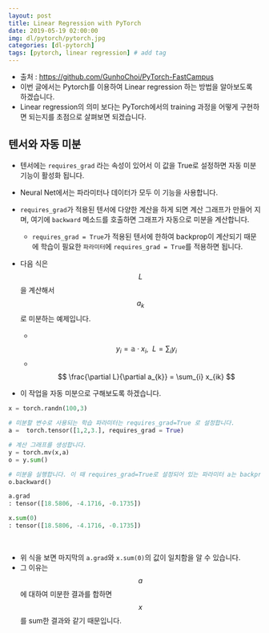 ```yaml
---
layout: post
title: Linear Regression with PyTorch
date: 2019-05-19 02:00:00
img: dl/pytorch/pytorch.jpg
categories: [dl-pytorch] 
tags: [pytorch, linear regression] # add tag
---
```


+ 출처 : https://github.com/GunhoChoi/PyTorch-FastCampus
+ 이번 글에서는 Pytorch를 이용하여 Linear regression 하는 방법을 알아보도록 하겠습니다.
+ Linear regression의 의미 보다는 PyTorch에서의 training 과정을 어떻게 구현하면 되는지를 초점으로 살펴보면 되겠습니다.

## 텐서와 자동 미분

+ 텐서에는 `requires_grad` 라는 속성이 있어서 이 값을 True로 설정하면 자동 미분 기능이 활성화 됩니다.
+ Neural Net에서는 파라미터나 데이터가 모두 이 기능을 사용합니다.
+ `requires_grad`가 적용된 텐서에 다양한 계산을 하게 되면 계산 그래프가 만들어 지며, 여기에 `backward` 메소드를 호출하면 그래프가 자동으로 미분을 계산합니다.
  + `requires_grad = True`가 적용된 텐서에 한하여 backprop이 계산되기 때문에 학습이 필요한 `파라미터`에 `requires_grad = True`를 적용하면 됩니다.

+ 다음 식은 $$ L $$ 을 계산해서 $$ a_{k} $$로 미분하는 예제입니다.
  + 　$$ y_{i} = \mathbb a \cdot x_{i}, \ \ L = \sum_{i} y_{i} $$
  + 　$$ \frac{\partial L}{\partial a_{k}} = \sum_{i} x_{ik} $$
+ 이 작업을 자동 미분으로 구해보도록 하겠습니다.

```python
x = torch.randn(100,3)

# 미분할 변수로 사용되는 학습 파라미터는 requires_grad=True 로 설정합니다.
a =  torch.tensor([1,2,3.], requires_grad = True)

# 계산 그래프를 생성합니다.
y = torch.mv(x,a)
o = y.sum()

# 미분을 실행합니다. 이 때 requires_grad=True로 설정되어 있는 파라미터 a는 backprop이 실행 됩니다.
o.backward()

a.grad
: tensor([18.5806, -4.1716, -0.1735])

x.sum(0)
: tensor([18.5806, -4.1716, -0.1735])
```

<br>

+ 위 식을 보면 마지막의 `a.grad`와 `x.sum(0)`의 값이 일치함을 알 수 있습니다.
+ 그 이유는 $$ a $$에 대하여 미분한 결과를 합하면 $$ x $$를 sum한 결과와 같기 때문입니다.
